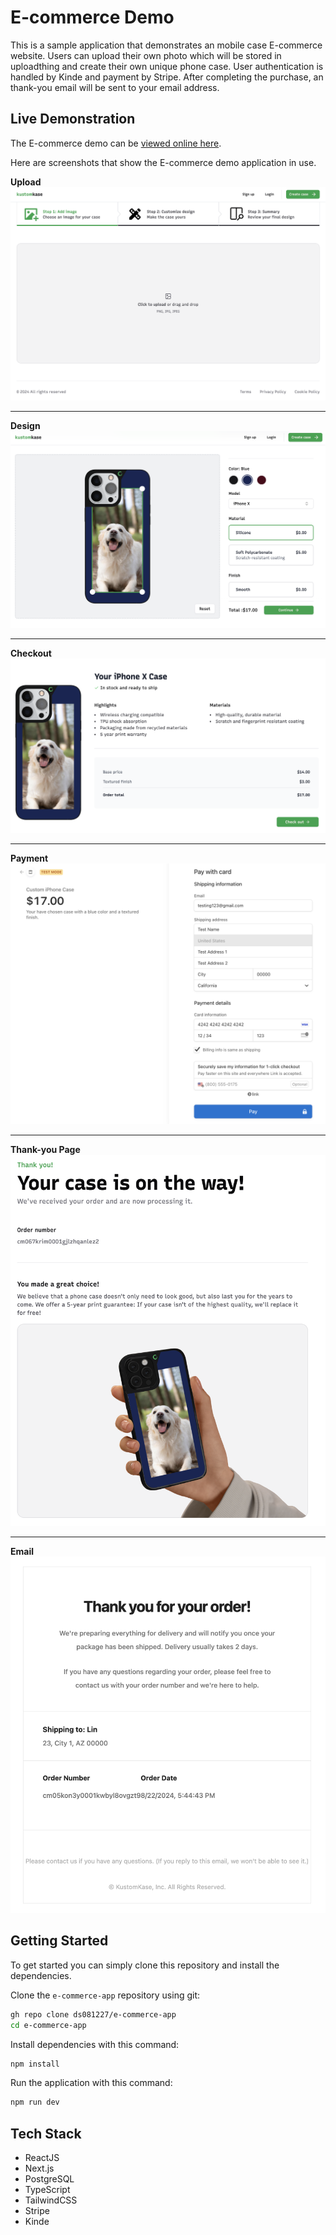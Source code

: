 # E-commerce Demo

This is a sample application that demonstrates an mobile case E-commerce
website. Users can upload their own photo which will be stored in uploadthing
and create their own unique phone case. User authentication is handled by Kinde
and payment by Stripe. After completing the purchase, an thank-you email will be
sent to your email address.

## Live Demonstration

The E-commerce demo can be
[viewed online here](https://kennylin-kustomcase.vercel.app/).

Here are screenshots that show the E-commerce demo application in use.

**Upload** ![Home Page](/screenshots/upload.png?raw=true)

---

**Design** ![Design](/screenshots/design.png?raw=true)

---

**Checkout** ![Checkout](/screenshots/checkout.png?raw=true)

---

**Payment** ![Payment](/screenshots/payment.png?raw=true)

---

**Thank-you Page** ![Thank you](/screenshots/thankyou.png?raw=true)

---

**Email** ![Email](/screenshots/email.png?raw=true)

## Getting Started

To get started you can simply clone this repository and install the
dependencies.

Clone the `e-commerce-app` repository using git:

```bash
gh repo clone ds081227/e-commerce-app
cd e-commerce-app
```

Install dependencies with this command:

```bash
npm install
```

Run the application with this command:

```bash
npm run dev
```

## Tech Stack

- ReactJS
- Next.js
- PostgreSQL
- TypeScript
- TailwindCSS
- Stripe
- Kinde
